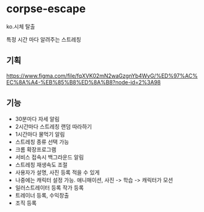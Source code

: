 # corpse-escape
ko.시체 탈출 

특정 시간 마다 알려주는 스트레칭

## 기획
https://www.figma.com/file/fqXVK02mN2waGzgnYb4WyG/%ED%97%AC%EC%8A%A4-%EB%85%B8%ED%8A%B8?node-id=2%3A98

## 기능 
- 30분마다 자세 알림
- 2시간마다 스트레칭 랜덤 따라하기
- 1시간마다 물먹기 알림
- 스트레칭 종류 선택 가능
- 크롬 확장프로그램
- 서비스 접속시 백그라운드 알림
- 스트레칭 재생속도 조절
- 사용자가 설명, 사진 등록  적을 수 있게 
- 나중에는 캐릭터 설정 가능. 애니매이션, 사진 -> 학습 -> 캐릭터가 모션 
- 일러스트레이터 등록 작가 등록
- 트레이너 등록, 수익창출 
- 조직 등록 
